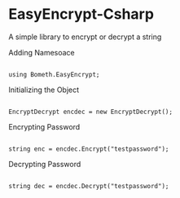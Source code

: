 # EasyEncrypt-Csharp
A simple library to encrypt or decrypt a string

Adding Namesoace
<pre><code class='language-cs'>
using Bometh.EasyEncrypt;
</code></pre>

Initializing the Object
<pre><code class='language-cs'>
EncryptDecrypt encdec = new EncryptDecrypt();
</code></pre>

Encrypting Password
<pre><code class='language-cs'>
string enc = encdec.Encrypt("testpassword");
</code></pre>

Decrypting Password
<pre><code class='language-cs'>
string dec = encdec.Decrypt("testpassword");
</code></pre>

